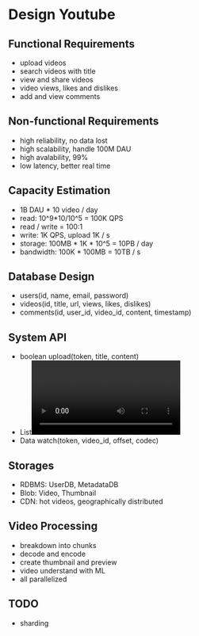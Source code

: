 # Design Youtube

## Functional Requirements
- upload videos
- search videos with title
- view and share videos
- video views, likes and dislikes
- add and view comments

## Non-functional Requirements
- high reliability, no data lost
- high scalability, handle 100M DAU
- high avalability, 99%
- low latency, better real time

## Capacity Estimation
- 1B DAU * 10 video / day
- read: 10^9*10/10^5 = 100K QPS
- read / write = 100:1
- write: 1K QPS, upload 1K / s
- storage: 100MB * 1K * 10^5 = 10PB / day
- bandwidth: 100K * 100MB = 10TB / s

## Database Design
- users(id, name, email, password)
- videos(id, title, url, views, likes, dislikes)
- comments(id, user_id, video_id, content, timestamp)

## System API
- boolean upload(token, title, content)
- List<Video> search(token, title)
- Data watch(token, video_id, offset, codec)

## Storages
- RDBMS: UserDB, MetadataDB
- Blob: Video, Thumbnail
- CDN: hot videos, geographically distributed

## Video Processing
- breakdown into chunks
- decode and encode
- create thumbnail and preview
- video understand with ML
- all parallelized
  
## TODO
- sharding

